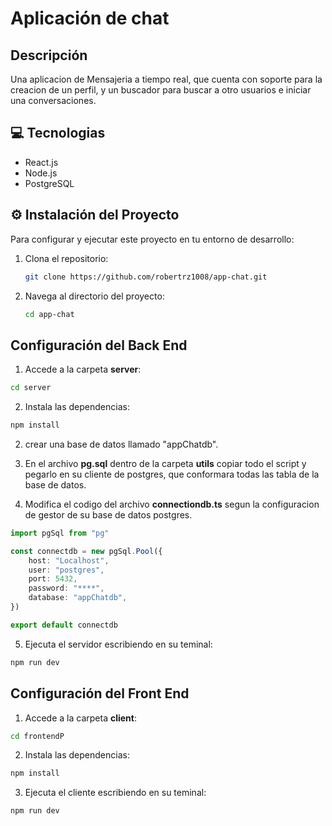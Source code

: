# Aplicación de chat

## Descripción
Una aplicacion de Mensajeria a tiempo real, que cuenta con soporte para la creacion de un perfil, y un buscador para buscar a otro usuarios e iniciar una conversaciones. 


## 💻 Tecnologias
* React.js
* Node.js
* PostgreSQL

## ⚙️ Instalación del Proyecto
Para configurar y ejecutar este proyecto en tu entorno de desarrollo:
1. Clona el repositorio:
    ```bash
    git clone https://github.com/robertrz1008/app-chat.git
    ```
2. Navega al directorio del proyecto:
    ```bash
    cd app-chat
    

##  Configuración del Back End
1. Accede a la carpeta **server**:
```bash
cd server
```
2. Instala las dependencias:
```bash
npm install
```
2. crear una base de datos llamado "appChatdb".

3. En el archivo  **pg.sql** dentro de la carpeta **utils** copiar todo el script y pegarlo en su cliente de postgres, que conformara todas las tabla de la base de datos.

4. Modifica el codigo del archivo **connectiondb.ts** segun la configuracion de gestor de su base de datos postgres.
```ts
import pgSql from "pg"

const connectdb = new pgSql.Pool({
    host: "Localhost",
    user: "postgres",
    port: 5432, 
    password: "****",
    database: "appChatdb",
})

export default connectdb
```

5. Ejecuta el servidor escribiendo en su teminal:
```bash
npm run dev
```
##  Configuración del Front End
1. Accede a la carpeta **client**:
```bash
cd frontendP
```
2. Instala las dependencias:
```bash
npm install
```
3. Ejecuta el cliente escribiendo en su teminal:
```bash
npm run dev
```